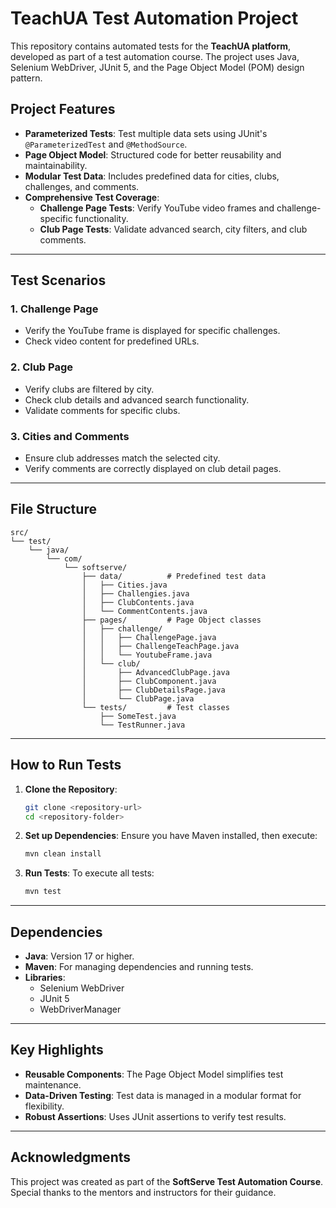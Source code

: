 # TeachUA Test Automation Project

This repository contains automated tests for the **TeachUA platform**, developed as part of a test automation course. The project uses Java, Selenium WebDriver, JUnit 5, and the Page Object Model (POM) design pattern.

## Project Features

- **Parameterized Tests**: Test multiple data sets using JUnit's `@ParameterizedTest` and `@MethodSource`.
- **Page Object Model**: Structured code for better reusability and maintainability.
- **Modular Test Data**: Includes predefined data for cities, clubs, challenges, and comments.
- **Comprehensive Test Coverage**:
  - **Challenge Page Tests**: Verify YouTube video frames and challenge-specific functionality.
  - **Club Page Tests**: Validate advanced search, city filters, and club comments.

---

## Test Scenarios

### 1. Challenge Page
- Verify the YouTube frame is displayed for specific challenges.
- Check video content for predefined URLs.
  
### 2. Club Page
- Verify clubs are filtered by city.
- Check club details and advanced search functionality.
- Validate comments for specific clubs.

### 3. Cities and Comments
- Ensure club addresses match the selected city.
- Verify comments are correctly displayed on club detail pages.

---

## File Structure

```
src/
└── test/
    └── java/
        └── com/
            └── softserve/
                ├── data/          # Predefined test data
                │   ├── Cities.java
                │   ├── Challengies.java
                │   ├── ClubContents.java
                │   └── CommentContents.java
                ├── pages/         # Page Object classes
                │   ├── challenge/
                │   │   ├── ChallengePage.java
                │   │   ├── ChallengeTeachPage.java
                │   │   └── YoutubeFrame.java
                │   └── club/
                │       ├── AdvancedClubPage.java
                │       ├── ClubComponent.java
                │       ├── ClubDetailsPage.java
                │       └── ClubPage.java
                └── tests/         # Test classes
                    ├── SomeTest.java
                    └── TestRunner.java
```

---

## How to Run Tests

1. **Clone the Repository**:
   ```bash
   git clone <repository-url>
   cd <repository-folder>
   ```

2. **Set up Dependencies**:
   Ensure you have Maven installed, then execute:
   ```bash
   mvn clean install
   ```

3. **Run Tests**:
   To execute all tests:
   ```bash
   mvn test
   ```

---

## Dependencies

- **Java**: Version 17 or higher.
- **Maven**: For managing dependencies and running tests.
- **Libraries**:
  - Selenium WebDriver
  - JUnit 5
  - WebDriverManager

---

## Key Highlights

- **Reusable Components**: The Page Object Model simplifies test maintenance.
- **Data-Driven Testing**: Test data is managed in a modular format for flexibility.
- **Robust Assertions**: Uses JUnit assertions to verify test results.

---

## Acknowledgments

This project was created as part of the **SoftServe Test Automation Course**. Special thanks to the mentors and instructors for their guidance.
